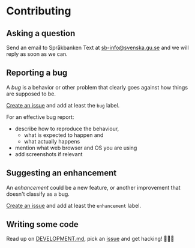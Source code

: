 # Contributing

## Asking a question

Send an email to Språkbanken Text at [sb-info@svenska.gu.se](mailto:sb-info@svenska.gu.se) and we will reply as soon as we can.

## Reporting a bug

A _bug_ is a behavior or other problem that clearly goes against how things are supposed to be.

[Create an issue](https://github.com/spraakbanken/mink-frontend/issues/new) and add at least the `bug` label.

For an effective bug report:

- describe how to reproduce the behaviour,
  - what is expected to happen and
  - what actually happens
- mention what web browser and OS you are using
- add screenshots if relevant

## Suggesting an enhancement

An _enhancement_ could be a new feature, or another improvement that doesn't classify as a bug.

[Create an issue](https://github.com/spraakbanken/mink-frontend/issues/new) and add at least the `enhancement` label.

## Writing some code

Read up on [DEVELOPMENT.md](DEVELOPMENT.md), pick an [issue](https://github.com/spraakbanken/mink-frontend/issues) and get hacking! 👩🏽‍💻
